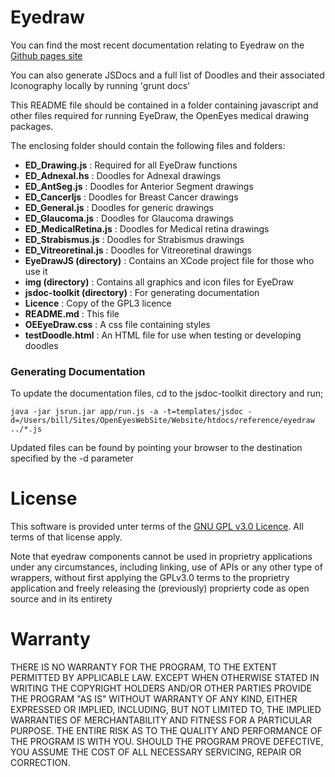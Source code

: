 Eyedraw
=======

You can find the most recent documentation relating to Eyedraw on the [Github pages site](http://openeyes.github.io/eyedraw/)

You can also generate JSDocs and a full list of Doodles and their associated Iconography locally by running 'grunt docs'


This README file should be contained in a folder containing javascript and other files required for running EyeDraw, the OpenEyes medical drawing packages.


The enclosing folder should contain the following files and folders:

- **ED_Drawing.js**		: Required for all EyeDraw functions
- **ED_Adnexal.hs**		: Doodles for Adnexal drawings
- **ED_AntSeg.js**		: Doodles for Anterior Segment drawings
- **ED_Cancerljs**		: Doodles for Breast Cancer drawings
- **ED_General.js**		: Doodles for generic drawings
- **ED_Glaucoma.js**		: Doodles for Glaucoma drawings
- **ED_MedicalRetina.js**	: Doodles for Medical retina drawings
- **ED_Strabismus.js**	: Doodles for Strabismus drawings
- **ED_Vitreoretinal.js**	: Doodles for Vitreoretinal drawings
- **EyeDrawJS (directory)**		: Contains an XCode project file for those who use it
- **img (directory)**		: Contains all graphics and icon files for EyeDraw
- **jsdoc-toolkit (directory)**	: For generating documentation
- **Licence**				: Copy of the GPL3 licence
- **README.md**				: This file
- **OEEyeDraw.css**		: A css file containing styles
- **testDoodle.html**		: An HTML file for use when testing or developing doodles


### Generating Documentation

To update the documentation files, cd to the jsdoc-toolkit directory and run;

	java -jar jsrun.jar app/run.js -a -t=templates/jsdoc -d=/Users/bill/Sites/OpenEyesWebSite/Website/htdocs/reference/eyedraw ../*.js

Updated files can be found by pointing your browser to the destination specified by the -d parameter

License
=======

This software is provided unter terms of the [GNU GPL v3.0 Licence](https://www.gnu.org/licenses/gpl-3.0.en.html). All terms of that license apply.

Note that eyedraw components cannot be used in proprietry applications under any circumstances, including linking, use of APIs or any other type of wrappers, without first applying the GPLv3.0 terms to the proprietry application and freely releasing the (previously) proprierty code as open source and in its entirety

Warranty
========

THERE IS NO WARRANTY FOR THE PROGRAM, TO THE EXTENT PERMITTED BY
APPLICABLE LAW.  EXCEPT WHEN OTHERWISE STATED IN WRITING THE COPYRIGHT
HOLDERS AND/OR OTHER PARTIES PROVIDE THE PROGRAM "AS IS" WITHOUT WARRANTY
OF ANY KIND, EITHER EXPRESSED OR IMPLIED, INCLUDING, BUT NOT LIMITED TO,
THE IMPLIED WARRANTIES OF MERCHANTABILITY AND FITNESS FOR A PARTICULAR
PURPOSE.  THE ENTIRE RISK AS TO THE QUALITY AND PERFORMANCE OF THE PROGRAM
IS WITH YOU.  SHOULD THE PROGRAM PROVE DEFECTIVE, YOU ASSUME THE COST OF
ALL NECESSARY SERVICING, REPAIR OR CORRECTION.
